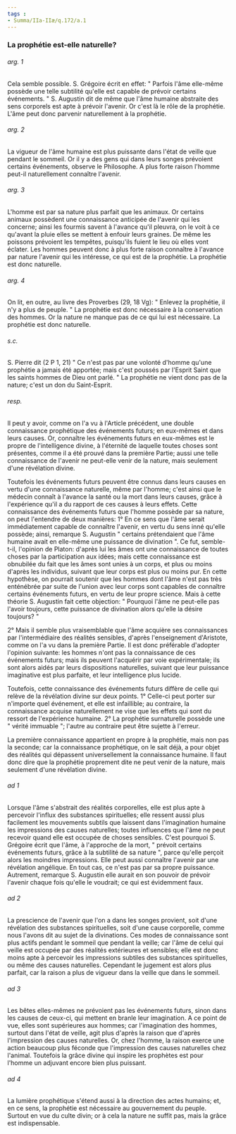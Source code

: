 ```yaml
---
tags : 
- Summa/IIa-IIæ/q.172/a.1
---
```


### La prophétie est-elle naturelle?

###### arg. 1
Cela semble possible. S. Grégoire écrit en effet: " Parfois l'âme elle-même possède une telle subtilité qu'elle est capable de prévoir certains événements. " S. Augustin dit de même que l'âme humaine abstraite des sens corporels est apte à prévoir l'avenir. Or c'est là le rôle de la prophétie. L'âme peut donc parvenir naturellement à la prophétie. 

###### arg. 2
La vigueur de l'âme humaine est plus puissante dans l'état de veille que pendant le sommeil. Or il y a des gens qui dans leurs songes prévoient certains événements, observe le Philosophe. A plus forte raison l'homme peut-il naturellement connaître l'avenir. 

###### arg. 3
L'homme est par sa nature plus parfait que les animaux. Or certains animaux possèdent une connaissance anticipée de l'avenir qui les concerne; ainsi les fourmis savent à l'avance qu'il pleuvra, on le voit à ce qu'avant la pluie elles se mettent à enfouir leurs graines. De même les poissons prévoient les tempêtes, puisqu'ils fuient le lieu où elles vont éclater. Les hommes peuvent donc à plus forte raison connaître à l'avance par nature l'avenir qui les intéresse, ce qui est de la prophétie. La prophétie est donc naturelle. 

###### arg. 4
On lit, en outre, au livre des Proverbes (29, 18 Vg): " Enlevez la prophétie, il n'y a plus de peuple. " La prophétie est donc nécessaire à la conservation des hommes. Or la nature ne manque pas de ce qui lui est nécessaire. La prophétie est donc naturelle. 

###### s.c.
S. Pierre dit (2 P 1, 21) " Ce n'est pas par une volonté d'homme qu'une prophétie a jamais été apportée; mais c'est poussés par l'Esprit Saint que les saints hommes de Dieu ont parlé. " La prophétie ne vient donc pas de la nature; c'est un don du Saint-Esprit. 

###### resp.
Il peut y avoir, comme on l'a vu à l'Article précédent, une double connaissance prophétique des événements futurs; en eux-mêmes et dans leurs causes. Or, connaître les événements futurs en eux-mêmes est le propre de l'intelligence divine, à l'éternité de laquelle toutes choses sont présentes, comme il a été prouvé dans la première Partie; aussi une telle connaissance de l'avenir ne peut-elle venir de la nature, mais seulement d'une révélation divine. 

Toutefois les événements futurs peuvent être connus dans leurs causes en vertu d'une connaissance naturelle, même par l'homme; c'est ainsi que le médecin connaît à l'avance la santé ou la mort dans leurs causes, grâce à l'expérience qu'il a du rapport de ces causes à leurs effets. Cette connaissance des événements futurs que l'homme possède par sa nature, on peut l'entendre de deux manières: 1° En ce sens que l'âme serait immédiatement capable de connaître l'avenir, en vertu du sens inné qu'elle possède; ainsi, remarque S. Augustin " certains prétendaient que l'âme humaine avait en elle-même une puissance de divination ". Ce fut, semble-t-il, l'opinion de Platon: d'après lui les âmes ont une connaissance de toutes choses par la participation aux idées; mais cette connaissance est obnubilée du fait que les âmes sont unies à un corps, et plus ou moins d'après les individus, suivant que leur corps est plus ou moins pur. En cette hypothèse, on pourrait soutenir que les hommes dont l'âme n'est pas très enténébrée par suite de l'union avec leur corps sont capables de connaître certains événements futurs, en vertu de leur propre science. Mais à cette théorie S. Augustin fait cette objection: " Pourquoi l'âme ne peut-elle pas l'avoir toujours, cette puissance de divination alors qu'elle la désire toujours? " 

2° Mais il semble plus vraisemblable que l'âme acquière ses connaissances par l'intermédiaire des réalités sensibles, d'après l'enseignement d'Aristote, comme on l'a vu dans la première Partie. Il est donc préférable d'adopter l'opinion suivante: les hommes n'ont pas la connaissance de ces événements futurs; mais ils peuvent l'acquérir par voie expérimentale; ils sont alors aidés par leurs dispositions naturelles, suivant que leur puissance imaginative est plus parfaite, et leur intelligence plus lucide. 

Toutefois, cette connaissance des événements futurs diffère de celle qui relève de la révélation divine sur deux points. 1° Celle-ci peut porter sur n'importe quel événement, et elle est infaillible; au contraire, la connaissance acquise naturellement ne vise que les effets qui sont du ressort de l'expérience humaine. 2° La prophétie surnaturelle possède une " vérité immuable "; l'autre au contraire peut être sujette à l'erreur. 

La première connaissance appartient en propre à la prophétie, mais non pas la seconde; car la connaissance prophétique, on le sait déjà, a pour objet des réalités qui dépassent universellement la connaissance humaine. Il faut donc dire que la prophétie proprement dite ne peut venir de la nature, mais seulement d'une révélation divine. 

###### ad 1
Lorsque l'âme s'abstrait des réalités corporelles, elle est plus apte à percevoir l'influx des substances spirituelles; elle ressent aussi plus facilement les mouvements subtils que laissent dans l'imagination humaine les impressions des causes naturelles; toutes influences que l'âme ne peut recevoir quand elle est occupée de choses sensibles. C'est pourquoi S. Grégoire écrit que l'âme, à l'approche de la mort, " prévoit certains événements futurs, grâce à la subtilité de sa nature ", parce qu'elle perçoit alors les moindres impressions. Elle peut aussi connaître l'avenir par une révélation angélique. En tout cas, ce n'est pas par sa propre puissance. Autrement, remarque S. Augustin elle aurait en son pouvoir de prévoir l'avenir chaque fois qu'elle le voudrait; ce qui est évidemment faux. 

###### ad 2
La prescience de l'avenir que l'on a dans les songes provient, soit d'une révélation des substances spirituelles, soit d'une cause corporelle, comme nous l'avons dit au sujet de la divinations. Ces modes de connaissance sont plus actifs pendant le sommeil que pendant la veille; car l'âme de celui qui veille est occupée par des réalités extérieures et sensibles; elle est donc moins apte à percevoir les impressions subtiles des substances spirituelles, ou même des causes naturelles. Cependant le jugement est alors plus parfait, car la raison a plus de vigueur dans la veille que dans le sommeil. 

###### ad 3
Les bêtes elles-mêmes ne prévoient pas les événements futurs, sinon dans les causes de ceux-ci, qui mettent en branle leur imagination. A ce point de vue, elles sont supérieures aux hommes; car l'imagination des hommes, surtout dans l'état de veille, agit plus d'après la raison que d'après l'impression des causes naturelles. Or, chez l'homme, la raison exerce une action beaucoup plus féconde que l'impression des causes naturelles chez l'animal. Toutefois la grâce divine qui inspire les prophètes est pour l'homme un adjuvant encore bien plus puissant. 

###### ad 4
La lumière prophétique s'étend aussi à la direction des actes humains; et, en ce sens, la prophétie est nécessaire au gouvernement du peuple. Surtout en vue du culte divin; or à cela la nature ne suffit pas, mais la grâce est indispensable. 

